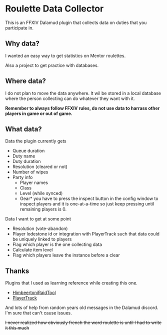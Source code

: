 # Roulette Data Collector
This is an FFXIV Dalamud plugin that collects data on duties that you participate in.

## Why data?
I wanted an easy way to get statistics on Mentor roulettes.

Also a project to get practice with databases.

## Where data?
I do not plan to move the data anywhere. It wil be stored in a local database where the person collecting can do whatever they want with it.

**Remember to always follow FFXIV rules, do not use data to harrass other players in game or out of game.**

## What data?
Data the plugin currently gets
- Queue duration
- Duty name
- Duty duration
- Resolution (cleared or not)
- Number of wipes
- Party info
    - Player names
    - Class
    - Level (while synced)
    - Gear* you have to press the inspect button in the config window to inspect players and it is one-at-a-time so just keep pressing until remaining players is 0.

Data I want to get at some point
- Resolution (vote-abandon)
- Player lodestone id or integration with PlayerTrack such that data could be uniquely linked to players
- Flag which player is the one collecting data
- Calculate item level
- Flag which players leave the instance before a clear


## Thanks
Plugins that I used as learning reference while creating this one.
- [HimbeertoniRaidTool](https://github.com/Koenari/HimbeertoniRaidTool)
- [PlayerTrack](https://github.com/kalilistic/PlayerTrack)

And lots of help from random years old messages in the Dalamud discord. I'm sure that can't cause issues.

~~I never realized how obviously french the word roulette is until I had to write it this much~~
